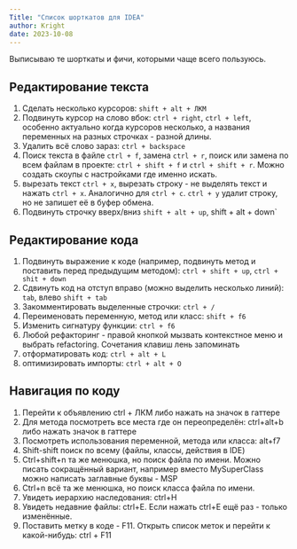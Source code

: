 ```yaml
---
Title: "Список шорткатов для IDEA"
author: Kright
date: 2023-10-08
---
```


Выписываю те шорткаты и фичи, которыми чаще всего пользуюсь.

## Редактирование текста

1. Сделать несколько курсоров: `shift + alt + ЛКМ`
2. Подвинуть курсор на слово вбок: `ctrl + right`, `ctrl + left`, особенно актуально когда курсоров несколько, а названия переменных на разных строчках - разной длины.
3. Удалить всё слово зараз: `ctrl + backspace`
2. Поиск текста в файле `ctrl + f`, замена `ctrl + r`, поиск или замена по всем файлам в проекте: `ctrl + shift + f` и `ctrl + shift + r`. Можно создать скоупы с настройками где именно искать.
3. вырезать текст `ctrl + x`, вырезать строку - не выделять текст и нажать `ctrl + x`. Аналогично для `ctrl + c`. `ctrl + y` удалит строку, но не запишет её в буфер обмена.
4. Подвинуть строчку вверх/вниз `shift + alt + up`,  shift + alt + down`

## Редактирование кода

1. Подвинуть выражение к коде (например, подвинуть метод и поставить перед предыдущим методом): `ctrl + shift + up`, `ctrl + shit + down`
2. Сдвинуть код на отступ вправо (можно выделить несколько линий): `tab`, влево `shift + tab`
3. Закомментировать выделенные строчки: `ctrl + /`
4. Переименовать переменную, метод или класс: `shift + f6`
5. Изменить сигнатуру функции: `ctrl + f6`
6. Любой рефакторинг - правой кнопкой мызвать контекстное меню и выбрать refactoring. Сочетания клавиш лень запоминать
7. отформатировать код: `ctrl + alt + L`
8. оптимизировать импорты: `ctrl + alt + O`

## Навигация по коду

1. Перейти к объявлению ctrl + ЛКМ либо нажать на значок в гаттере
2. Для метода посмотреть все места где он переопределён: ctrl+alt+b либо нажать значок в гаттере
3. Посмотреть использования переменной, метода или класса: alt+f7
4. Shift-shift поиск по всему (файлы, классы, действия в IDE)
5. Ctrl+shift+n та же менюшка, но поиск файла по имени. Можно писать сокращённый вариант, например вместо MySuperClass можно написать заглавные буквы - MSP
6. Ctrl+n всё та же менюшка, но поиск класса файла по имени.
7. Увидеть иерархию наследования: ctrl+H
8. Увидеть недавние файлы: ctrl+E. Если нажать ctrl+E ещё раз - только изменённые.
9. Поставить метку в коде - F11. Открыть список меток и перейти к какой-нибудь: ctrl + F11